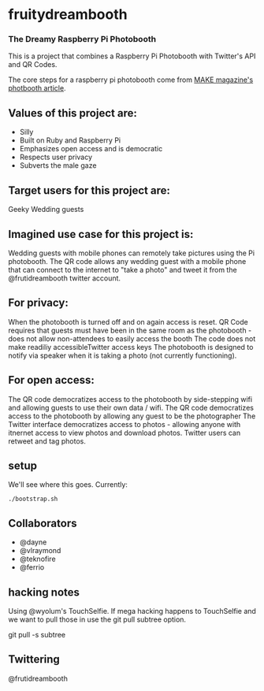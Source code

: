 # fruitydreambooth

### The Dreamy Raspberry Pi Photobooth

This is a project that combines a Raspberry Pi Photobooth with Twitter's API and QR Codes.

The core steps for a raspberry pi photobooth come from [MAKE magazine's photbooth article](http://makezine.com/projects/raspberry-pi-photo-booth/).

## Values of this project are:
- Silly
- Built on Ruby and Raspberry Pi
- Emphasizes open access and is democratic
- Respects user privacy
- Subverts the male gaze

## Target users for this project are:
Geeky Wedding guests

## Imagined use case for this project is:
Wedding guests with mobile phones can remotely take pictures using the Pi photobooth. The QR code allows any wedding guest with a mobile phone that can connect to the internet to "take a photo" and tweet it from the @frutidreambooth twitter account.

## For privacy:
When the photobooth is turned off and on again access is reset.
QR Code requires that guests must have been in the same room as the photobooth - does not allow non-attendees to easily access the booth
The code does not make readiliy accessibleTwitter access keys
The photobooth is designed to notify via speaker when it is taking a photo (not currently functioning).

## For open access:
The QR code democratizes access to the photobooth by side-stepping wifi and allowing guests to use their own data / wifi.
The QR code democratizes access to the photobooth by allowing any guest to be the photographer
The Twitter interface democratizes access to photos - allowing anyone with itnernet access to view photos and download photos. Twitter users can retweet and tag photos.


## setup

We'll see where this goes.  Currently:

    ./bootstrap.sh


## Collaborators

* @dayne
* @vlraymond
* @teknofire
* @ferrio

## hacking notes

Using @wyolum's TouchSelfie. If mega hacking happens to TouchSelfie and we want to pull those in use the git pull subtree option.

   git pull -s subtree
   
## Twittering
 
 @frutidreambooth
 
